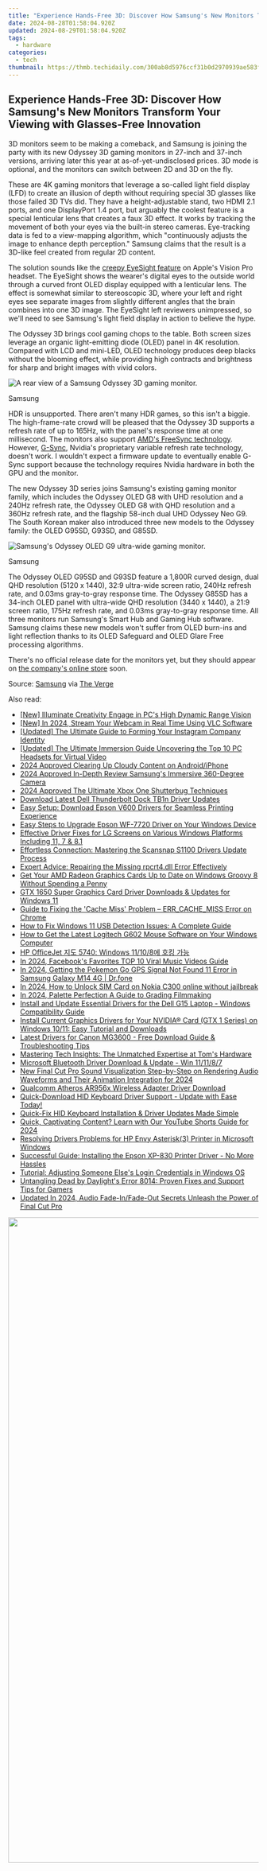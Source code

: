 ```yaml
---
title: "Experience Hands-Free 3D: Discover How Samsung's New Monitors Transform Your Viewing with Glasses-Free Innovation"
date: 2024-08-28T01:58:04.920Z
updated: 2024-08-29T01:58:04.920Z
tags:
  - hardware
categories:
  - tech
thumbnail: https://thmb.techidaily.com/300ab8d5976ccf31b0d2970939ae583f50bd954e838c66ca43450f63be8d3d0c.jpg
---
```


## Experience Hands-Free 3D: Discover How Samsung's New Monitors Transform Your Viewing with Glasses-Free Innovation

3D monitors seem to be making a comeback, and Samsung is joining the party with its new Odyssey 3D gaming monitors in 27-inch and 37-inch versions, arriving later this year at as-of-yet-undisclosed prices. 3D mode is optional, and the monitors can switch between 2D and 3D on the fly.

 These are 4K gaming monitors that leverage a so-called light field display (LFD) to create an illusion of depth without requiring special 3D glasses like those failed 3D TVs did. They have a height-adjustable stand, two HDMI 2.1 ports, and one DisplayPort 1.4 port, but arguably the coolest feature is a special lenticular lens that creates a faux 3D effect. It works by tracking the movement of both your eyes via the built-in stereo cameras. Eye-tracking data is fed to a view-mapping algorithm, which "continuously adjusts the image to enhance depth perception." Samsung claims that the result is a 3D-like feel created from regular 2D content.

 The solution sounds like the [creepy EyeSight feature](https://change-location.techidaily.com/in-2024-ipogo-will-be-the-new-ispoofer-on-vivo-v27e-drfone-by-drfone-virtual-android/) on Apple's Vision Pro headset. The EyeSight shows the wearer's digital eyes to the outside world through a curved front OLED display equipped with a lenticular lens. The effect is somewhat similar to stereoscopic 3D, where your left and right eyes see separate images from slightly different angles that the brain combines into one 3D image. The EyeSight left reviewers unimpressed, so we'll need to see Samsung's light field display in action to believe the hype.

 The Odyssey 3D brings cool gaming chops to the table. Both screen sizes leverage an organic light-emitting diode (OLED) panel in 4K resolution. Compared with LCD and mini-LED, OLED technology produces deep blacks without the blooming effect, while providing high contracts and brightness for sharp and bright images with vivid colors.

![A rear view of a Samsung Odyssey 3D gaming monitor.](https://static1.howtogeekimages.com/wordpress/wp-content/uploads/2024/08/samsung-odyssey-3d-rear-view.jpg) 

Samsung

 HDR is unsupported. There aren't many HDR games, so this isn't a biggie. The high-frame-rate crowd will be pleased that the Odyssey 3D supports a refresh rate of up to 165Hz, with the panel's response time at one millisecond. The monitors also support [AMD's FreeSync technology](https://hardware-reviews.techidaily.com/in-depth-analysis-of-computer-hardware-at-toms-review-sites/). However, [G-Sync](https://fake-location.techidaily.com/dose-life360-notify-me-when-someone-checks-my-location-on-samsung-galaxy-a24-drfone-by-drfone-virtual-android/), Nvidia's proprietary variable refresh rate technology, doesn't work. I wouldn't expect a firmware update to eventually enable G-Sync support because the technology requires Nvidia hardware in both the GPU and the monitor.

 The new Odyssey 3D series joins Samsung's existing gaming monitor family, which includes the Odyssey OLED G8 with UHD resolution and a 240Hz refresh rate, the Odyssey OLED G8 with QHD resolution and a 360Hz refresh rate, and the flagship 58-inch dual UHD Odyssey Neo G9\. The South Korean maker also introduced three new models to the Odyssey family: the OLED G95SD, G93SD, and G85SD.

![Samsung's Odyssey OLED G9 ultra-wide gaming monitor.](https://static1.howtogeekimages.com/wordpress/wp-content/uploads/2024/08/samsung-odyssey-oled-g9.jpg) 

Samsung

 The Odyssey OLED G95SD and G93SD feature a 1,800R curved design, dual QHD resolution (5120 x 1440), 32:9 ultra-wide screen ratio, 240Hz refresh rate, and 0.03ms gray-to-gray response time. The Odyssey G85SD has a 34-inch OLED panel with ultra-wide QHD resolution (3440 x 1440), a 21:9 screen ratio, 175Hz refresh rate, and 0.03ms gray-to-gray response time. All three monitors run Samsung's Smart Hub and Gaming Hub software. Samsung claims these new models won't suffer from OLED burn-ins and light reflection thanks to its OLED Safeguard and OLED Glare Free processing algorithms.

 There's no official release date for the monitors yet, but they should appear on [the company's online store](https://shop-links.co/link/?exclusive=1&publisher_slug=itechdaily19598&url=https%3A%2F%2Fwww.samsung.com%2Fus%2Fcomputing%2Fmonitors%2Fgaming%2F) soon.

 Source: [Samsung](https://shop-links.co/link/?exclusive=1&publisher_slug=itechdaily19598&url=https%3A%2F%2Fnews.samsung.com%2Fglobal%2Fsamsung-electronics-unveils-groundbreaking-glasses-free-odyssey-3d-gaming-monitor-at-gamescom-2024%3Futm%255Fsource%3Dnarrativ%26nrtv%255Fcid%3D.nrtv%255Fplchldr.%26a%3D1851388233037425436%26uuid%3D25131f14-4ee2-4dde-86c3-9fa85976aa96%26uid%255Fbam%3D1851399798339697758%26ar%3D1851399797975855738%26country%255Fcode%3DHR) via [The Verge](https://www.theverge.com/2024/8/21/24225133/samsung-odyssey-3d-gaming-monitor-glasses-free-announcement)

<ins class="adsbygoogle"
     style="display:block"
     data-ad-format="autorelaxed"
     data-ad-client="ca-pub-7571918770474297"
     data-ad-slot="1223367746"></ins>



<ins class="adsbygoogle"
     style="display:block"
     data-ad-client="ca-pub-7571918770474297"
     data-ad-slot="8358498916"
     data-ad-format="auto"
     data-full-width-responsive="true"></ins>

<span class="atpl-alsoreadstyle">Also read:</span>
<div><ul>
<li><a href="https://some-techniques.techidaily.com/new-illuminate-creativity-engage-in-pcs-high-dynamic-range-vision/"><u>[New] Illuminate Creativity  Engage in PC's High Dynamic Range Vision</u></a></li>
<li><a href="https://screen-video-capture.techidaily.com/new-in-2024-stream-your-webcam-in-real-time-using-vlc-software/"><u>[New] In 2024, Stream Your Webcam in Real Time Using VLC Software</u></a></li>
<li><a href="https://instagram-video-recordings.techidaily.com/updated-the-ultimate-guide-to-forming-your-instagram-company-identity/"><u>[Updated] The Ultimate Guide to Forming Your Instagram Company Identity</u></a></li>
<li><a href="https://some-approaches.techidaily.com/updated-the-ultimate-immersion-guide-uncovering-the-top-10-pc-headsets-for-virtual-video/"><u>[Updated] The Ultimate Immersion Guide  Uncovering the Top 10 PC Headsets for Virtual Video</u></a></li>
<li><a href="https://facebook-video-content.techidaily.com/2024-approved-clearing-up-cloudy-content-on-androidiphone/"><u>2024 Approved  Clearing Up Cloudy Content on Android/iPhone</u></a></li>
<li><a href="https://some-techniques.techidaily.com/2024-approved-in-depth-review-samsungs-immersive-360-degree-camera/"><u>2024 Approved  In-Depth Review  Samsung's Immersive 360-Degree Camera</u></a></li>
<li><a href="https://visual-screen-recording.techidaily.com/2024-approved-the-ultimate-xbox-one-shutterbug-techniques/"><u>2024 Approved  The Ultimate Xbox One Shutterbug Techniques</u></a></li>
<li><a href="https://hardware-updates.techidaily.com/download-latest-dell-thunderbolt-dock-tb1n-driver-updates/"><u>Download Latest Dell Thunderbolt Dock TB1n Driver Updates</u></a></li>
<li><a href="https://hardware-updates.techidaily.com/easy-setup-download-epson-v600-drivers-for-seamless-printing-experience/"><u>Easy Setup: Download Epson V600 Drivers for Seamless Printing Experience</u></a></li>
<li><a href="https://hardware-updates.techidaily.com/easy-steps-to-upgrade-epson-wf-7720-driver-on-your-windows-device/"><u>Easy Steps to Upgrade Epson WF-7720 Driver on Your Windows Device</u></a></li>
<li><a href="https://hardware-updates.techidaily.com/effective-driver-fixes-for-lg-screens-on-various-windows-platforms-including-11-7-and-81/"><u>Effective Driver Fixes for LG Screens on Various Windows Platforms Including 11, 7 & 8.1</u></a></li>
<li><a href="https://hardware-updates.techidaily.com/effortless-connection-mastering-the-scansnap-s1100-drivers-update-process/"><u>Effortless Connection: Mastering the Scansnap S1100 Drivers Update Process</u></a></li>
<li><a href="https://tech-recovery.techidaily.com/expert-advice-repairing-the-missing-rpcrt4dll-error-effectively/"><u>Expert Advice: Repairing the Missing rpcrt4.dll Error Effectively</u></a></li>
<li><a href="https://hardware-updates.techidaily.com/get-your-amd-radeon-graphics-cards-up-to-date-on-windows-groovy-8-without-spending-a-penny/"><u>Get Your AMD Radeon Graphics Cards Up to Date on Windows Groovy 8 Without Spending a Penny</u></a></li>
<li><a href="https://hardware-updates.techidaily.com/gtx-1650-super-graphics-card-driver-downloads-and-updates-for-windows-11/"><u>GTX 1650 Super Graphics Card Driver Downloads & Updates for Windows 11</u></a></li>
<li><a href="https://common-error.techidaily.com/guide-to-fixing-the-cache-miss-problem-errcachemiss-error-on-chrome/"><u>Guide to Fixing the 'Cache Miss' Problem – ERR_CACHE_MISS Error on Chrome</u></a></li>
<li><a href="https://hardware-updates.techidaily.com/how-to-fix-windows-11-usb-detection-issues-a-complete-guide/"><u>How to Fix Windows 11 USB Detection Issues: A Complete Guide</u></a></li>
<li><a href="https://hardware-updates.techidaily.com/how-to-get-the-latest-logitech-g602-mouse-software-on-your-windows-computer/"><u>How to Get the Latest Logitech G602 Mouse Software on Your Windows Computer</u></a></li>
<li><a href="https://hardware-updates.techidaily.com/hp-officejet-5740-windows-11108/"><u>HP OfficeJet 지도 5740: Windows 11/10/8에 호킹 가능</u></a></li>
<li><a href="https://facebook-video-recording.techidaily.com/in-2024-facebooks-favorites-top-10-viral-music-videos-guide/"><u>In 2024, Facebook's Favorites  TOP 10 Viral Music Videos Guide</u></a></li>
<li><a href="https://android-location.techidaily.com/in-2024-getting-the-pokemon-go-gps-signal-not-found-11-error-in-samsung-galaxy-m14-4g-drfone-by-drfone-virtual/"><u>In 2024, Getting the Pokemon Go GPS Signal Not Found 11 Error in Samsung Galaxy M14 4G | Dr.fone</u></a></li>
<li><a href="https://sim-unlock.techidaily.com/in-2024-how-to-unlock-sim-card-on-nokia-c300-online-without-jailbreak-by-drfone-android/"><u>In 2024, How to Unlock SIM Card on Nokia C300 online without jailbreak</u></a></li>
<li><a href="https://extra-support.techidaily.com/in-2024-palette-perfection-a-guide-to-grading-filmmaking/"><u>In 2024, Palette Perfection  A Guide to Grading Filmmaking</u></a></li>
<li><a href="https://hardware-updates.techidaily.com/install-and-update-essential-drivers-for-the-dell-g15-laptop-windows-compatibility-guide/"><u>Install and Update Essential Drivers for the Dell G15 Laptop - Windows Compatibility Guide</u></a></li>
<li><a href="https://hardware-updates.techidaily.com/install-current-graphics-drivers-for-your-nvidia-card-gtx-1-series-on-windows-1011-easy-tutorial-and-downloads/"><u>Install Current Graphics Drivers for Your NVIDIA® Card (GTX 1 Series) on Windows 10/11: Easy Tutorial and Downloads</u></a></li>
<li><a href="https://hardware-updates.techidaily.com/latest-drivers-for-canon-mg3600-free-download-guide-and-troubleshooting-tips/"><u>Latest Drivers for Canon MG3600 - Free Download Guide & Troubleshooting Tips</u></a></li>
<li><a href="https://hardware-tips.techidaily.com/mastering-tech-insights-the-unmatched-expertise-at-toms-hardware/"><u>Mastering Tech Insights: The Unmatched Expertise at Tom's Hardware</u></a></li>
<li><a href="https://hardware-updates.techidaily.com/microsoft-bluetooth-driver-download-and-update-win-111187/"><u>Microsoft Bluetooth Driver Download & Update - Win 11/11/8/7</u></a></li>
<li><a href="https://sound-optimizing.techidaily.com/new-final-cut-pro-sound-visualization-step-by-step-on-rendering-audio-waveforms-and-their-animation-integration-for-2024/"><u>New Final Cut Pro Sound Visualization Step-by-Step on Rendering Audio Waveforms and Their Animation Integration for 2024</u></a></li>
<li><a href="https://hardware-updates.techidaily.com/qualcomm-atheros-ar956x-wireless-adapter-driver-download/"><u>Qualcomm Atheros AR956x Wireless Adapter Driver Download</u></a></li>
<li><a href="https://hardware-updates.techidaily.com/quick-download-hid-keyboard-driver-support-update-with-ease-today/"><u>Quick-Download HID Keyboard Driver Support - Update with Ease Today!</u></a></li>
<li><a href="https://hardware-updates.techidaily.com/quick-fix-hid-keyboard-installation-and-driver-updates-made-simple/"><u>Quick-Fix HID Keyboard Installation & Driver Updates Made Simple</u></a></li>
<li><a href="https://facebook-video-footage.techidaily.com/quick-captivating-content-learn-with-our-youtube-shorts-guide-for-2024/"><u>Quick, Captivating Content? Learn with Our YouTube Shorts Guide for 2024</u></a></li>
<li><a href="https://hardware-updates.techidaily.com/resolving-drivers-problems-for-hp-envy-asterisk3-printer-in-microsoft-windows/"><u>Resolving Drivers Problems for HP Envy Asterisk(3) Printer in Microsoft Windows</u></a></li>
<li><a href="https://hardware-updates.techidaily.com/1722976117358-successful-guide-installing-the-epson-xp-830-printer-driver-no-more-hassles/"><u>Successful Guide: Installing the Epson XP-830 Printer Driver - No More Hassles</u></a></li>
<li><a href="https://techtrends.techidaily.com/tutorial-adjusting-someone-elses-login-credentials-in-windows-os/"><u>Tutorial: Adjusting Someone Else's Login Credentials in Windows OS</u></a></li>
<li><a href="https://win-answers.techidaily.com/untangling-dead-by-daylights-error-8014-proven-fixes-and-support-tips-for-gamers/"><u>Untangling Dead by Daylight's Error 8014: Proven Fixes and Support Tips for Gamers</u></a></li>
<li><a href="https://ai-driven-video-production.techidaily.com/updated-in-2024-audio-fade-infade-out-secrets-unleash-the-power-of-final-cut-pro/"><u>Updated In 2024, Audio Fade-In/Fade-Out Secrets Unleash the Power of Final Cut Pro</u></a></li>
</ul></div>

<!-- affiliate ads begin -->
<a href="https://boody-eco-wear.pxf.io/c/5597632/1572622/13846" target="_top" id="1572622"><img src="//a.impactradius-go.com/display-ad/13846-1572622" border="0" alt="" width="1000" height="1298"/></a><img height="0" width="0" src="https://imp.pxf.io/i/5597632/1572622/13846" style="position:absolute;visibility:hidden;" border="0" />
<!-- affiliate ads end -->